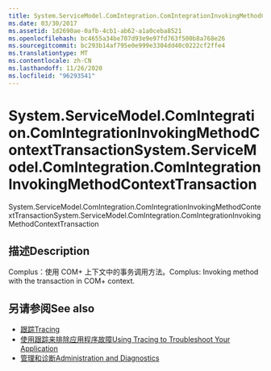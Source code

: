 ```yaml
---
title: System.ServiceModel.ComIntegration.ComIntegrationInvokingMethodContextTransaction
ms.date: 03/30/2017
ms.assetid: 1d2690ae-0afb-4cb1-ab62-a1a0ceba8521
ms.openlocfilehash: bc4655a34be707d93e9e97fd763f500b8a768e26
ms.sourcegitcommit: bc293b14af795e0e999e3304dd40c0222cf2ffe4
ms.translationtype: MT
ms.contentlocale: zh-CN
ms.lasthandoff: 11/26/2020
ms.locfileid: "96293541"
---
```

# <a name="systemservicemodelcomintegrationcomintegrationinvokingmethodcontexttransaction"></a><span data-ttu-id="55819-102">System.ServiceModel.ComIntegration.ComIntegrationInvokingMethodContextTransaction</span><span class="sxs-lookup"><span data-stu-id="55819-102">System.ServiceModel.ComIntegration.ComIntegrationInvokingMethodContextTransaction</span></span>

<span data-ttu-id="55819-103">System.ServiceModel.ComIntegration.ComIntegrationInvokingMethodContextTransaction</span><span class="sxs-lookup"><span data-stu-id="55819-103">System.ServiceModel.ComIntegration.ComIntegrationInvokingMethodContextTransaction</span></span>  
  
## <a name="description"></a><span data-ttu-id="55819-104">描述</span><span class="sxs-lookup"><span data-stu-id="55819-104">Description</span></span>  

 <span data-ttu-id="55819-105">Complus：使用 COM+ 上下文中的事务调用方法。</span><span class="sxs-lookup"><span data-stu-id="55819-105">Complus: Invoking method with the transaction in COM+ context.</span></span>  
  
## <a name="see-also"></a><span data-ttu-id="55819-106">另请参阅</span><span class="sxs-lookup"><span data-stu-id="55819-106">See also</span></span>

- [<span data-ttu-id="55819-107">跟踪</span><span class="sxs-lookup"><span data-stu-id="55819-107">Tracing</span></span>](index.md)
- [<span data-ttu-id="55819-108">使用跟踪来排除应用程序故障</span><span class="sxs-lookup"><span data-stu-id="55819-108">Using Tracing to Troubleshoot Your Application</span></span>](using-tracing-to-troubleshoot-your-application.md)
- [<span data-ttu-id="55819-109">管理和诊断</span><span class="sxs-lookup"><span data-stu-id="55819-109">Administration and Diagnostics</span></span>](../index.md)
